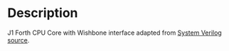 # Description

J1 Forth CPU Core with Wishbone interface adapted from [System Verilog source](https://github.com/pbing/J1).
